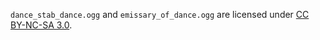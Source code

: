 
`dance_stab_dance.ogg` and `emissary_of_dance.ogg` are licensed under [CC BY-NC-SA 3.0](https://creativecommons.org/licenses/by-nc-sa/3.0/).
